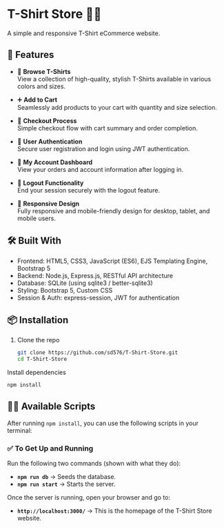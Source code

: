 # T-Shirt Store 🛒👕

A simple and responsive T-Shirt eCommerce website.

## 🚀 Features

- 🛒 **Browse T-Shirts**  
  View a collection of high-quality, stylish T-Shirts available in various colors and sizes.

- ➕ **Add to Cart**  
  Seamlessly add products to your cart with quantity and size selection.

- 🧾 **Checkout Process**  
  Simple checkout flow with cart summary and order completion.

- 👤 **User Authentication**  
  Secure user registration and login using JWT authentication.

- 🔐 **My Account Dashboard**  
  View your orders and account information after logging in.

- 🚪 **Logout Functionality**  
  End your session securely with the logout feature.

- 📱 **Responsive Design**  
  Fully responsive and mobile-friendly design for desktop, tablet, and mobile users.


## 🛠️ Built With

- Frontend: HTML5, CSS3, JavaScript (ES6), EJS Templating Engine, Bootstrap 5
- Backend: Node.js, Express.js, RESTful API architecture
- Database: SQLite (using sqlite3 / better-sqlite3)
- Styling: Bootstrap 5, Custom CSS
- Session & Auth: express-session, JWT for authentication

## 📦 Installation

1. Clone the repo
   ```bash
   git clone https://github.com/sd576/T-Shirt-Store.git
   cd T-Shirt-Store
   ```

Install dependencies

```bash
npm install
```

## 🏃‍♂️ Available Scripts

After running `npm install`, you can use the following scripts in your terminal:

### ✅ To Get Up and Running

Run the following two commands (shown with what they do):

- **`npm run db`** → Seeds the database.
- **`npm run start`** → Starts the server.

Once the server is running, open your browser and go to:

- **`http://localhost:3000/`** → This is the homepage of the T-Shirt Store website.

